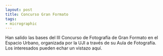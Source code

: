 ```yaml
---
layout: post
title: Concurso Gran Formato
tags:
- micrographic
---
```

Han salido las bases del III Concurso de Fotografía de Gran Formato en el Espacio Urbano, organizada por la UJI a través de su Aula de Fotografía. Los interesados pueden echar un vistazo aquí.
